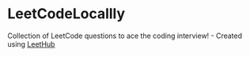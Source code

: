 # LeetCodeLocallly
Collection of LeetCode questions to ace the coding interview! - Created using [LeetHub](https://github.com/QasimWani/LeetHub)
